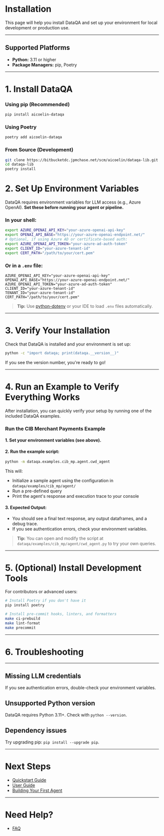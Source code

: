 # Installation

This page will help you install DataQA and set up your environment for local development or production use.

---

## Supported Platforms

- **Python:** 3.11 or higher
- **Package Managers:** pip, Poetry

---

# 1. Install DataQA

### **Using pip (Recommended)**

```bash
pip install aicoelin-dataqa
```

### **Using Poetry**

```bash
poetry add aicoelin-dataqa
```

### **From Source (Development)**

```bash
git clone https://bitbucketdc.jpmchase.net/scm/aicoelin/dataqa-lib.git
cd dataqa-lib
poetry install
```

# 2. Set Up Environment Variables

DataQA requires environment variables for LLM access (e.g., Azure OpenAI).
**Set these before running your agent or pipeline.**

### **In your shell:**

```bash
export AZURE_OPENAI_API_KEY="your-azure-openai-api-key"
export OPENAI_API_BASE="https://your-azure-openai-endpoint.net/"
# Optional, if using Azure AD or certificate-based auth:
export AZURE_OPENAI_API_TOKEN="your-azure-ad-auth-token"
export CLIENT_ID="your-azure-tenant-id"
export CERT_PATH="/path/to/your/cert.pem"
```


### **Or in a `.env` file:**

```
AZURE_OPENAI_API_KEY="your-azure-openai-api-key"
OPENAI_API_BASE="https://your-azure-openai-endpoint.net/"
AZURE_OPENAI_API_TOKEN="your-azure-ad-auth-token"
CLIENT_ID="your-azure-tenant-id"
TENANT_ID="your-azure-tenant-id"
CERT_PATH="/path/to/your/cert.pem"
```

> **Tip:** Use [python-dotenv](https://pypi.org/project/python-dotenv/) or your IDE to load `.env` files automatically.

---

# 3. Verify Your Installation

Check that DataQA is installed and your environment is set up:

```bash
python -c "import dataqa; print(dataqa.__version__)"
```

If you see the version number, you're ready to go!

---

# 4. Run an Example to Verify Everything Works

After installation, you can quickly verify your setup by running one of the included DataQA examples.

### **Run the CIB Merchant Payments Example**

#### **1. Set your environment variables** (see above).

#### **2. Run the example script:**

```bash
python -m dataqa.examples.cib_mp.agent.cwd_agent
```

This will:
- Initialize a sample agent using the configuration in `dataqa/examples/cib_mp/agent/`
- Run a pre-defined query
- Print the agent's response and execution trace to your console

#### **3. Expected Output:**
- You should see a final text response, any output dataframes, and a debug trace.
- If you see authentication errors, check your environment variables.

> **Tip:** You can open and modify the script at `dataqa/examples/cib_mp/agent/cwd_agent.py` to try your own queries.

---

# 5. (Optional) Install Development Tools

For contributors or advanced users:

```bash
# Install Poetry if you don't have it
pip install poetry

# Install pre-commit hooks, linters, and formatters
make ci-prebuild
make lint-format
make precommit
```

---

# 6. Troubleshooting

---

## **Missing LLM credentials**
If you see authentication errors, double-check your environment variables.

## **Unsupported Python version**
DataQA requires Python 3.11+. Check with `python --version`.

## **Dependency issues**
Try upgrading pip: `pip install --upgrade pip`.

---

# Next Steps

- [Quickstart Guide](quickstart.md)
- [User Guide](guide/introduction.md)
- [Building Your First Agent](guide/building_your_first_agent.md)

---

# Need Help?

- [FAQ](guide/faq.md)